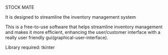 STOCK MATE

It is designed to streamline the inventory management system 

This is a free-to-use software that helps streamline inventory management and makes it more efficient, 
enhancing the user/customer interface with a really user friendly gui(graphical-user-interface).


Library required:
tkinter

